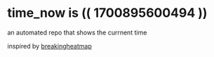 # time_now is (( 1700895600494 ))

an automated repo that shows the currnent time

inspired by [breakingheatmap](https://github.com/breakingheatmap/breakingheatmap)